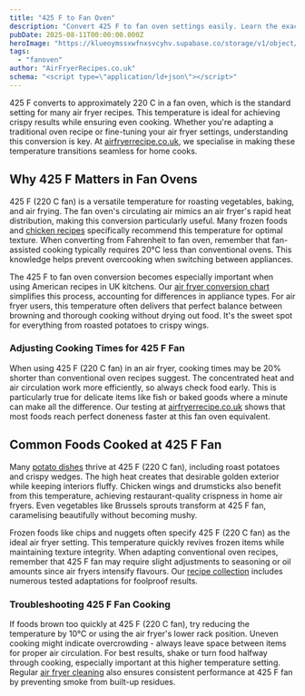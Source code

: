 ```yaml
---
title: "425 F to Fan Oven"
description: "Convert 425 F to fan oven settings easily. Learn the exact temperature and how it affects air fryer cooking for perfect results every time."
pubDate: 2025-08-11T00:00:00.000Z
heroImage: "https://klueoymssxwfnxsvcyhv.supabase.co/storage/v1/object/public/md/425-f-to-fan-oven-52c2afaa.png"
tags:
  - "fanoven"
author: "AirFryerRecipes.co.uk"
schema: "<script type=\"application/ld+json\"></script>"
---
```


<p>425 F converts to approximately 220 C in a fan oven, which is the standard setting for many air fryer recipes. This temperature is ideal for achieving crispy results while ensuring even cooking. Whether you're adapting a traditional oven recipe or fine-tuning your air fryer settings, understanding this conversion is key. At <a href=https://www.airfryerrecipe.co.uk>airfryerrecipe.co.uk</a>, we specialise in making these temperature transitions seamless for home cooks.</p>

<h2>Why 425 F Matters in Fan Ovens</h2>
<p>425 F (220 C fan) is a versatile temperature for roasting vegetables, baking, and air frying. The fan oven's circulating air mimics an air fryer's rapid heat distribution, making this conversion particularly useful. Many frozen foods and <a href=https://www.airfryerrecipe.co.uk/recipe-category/chicken>chicken recipes</a> specifically recommend this temperature for optimal texture. When converting from Fahrenheit to fan oven, remember that fan-assisted cooking typically requires 20°C less than conventional ovens. This knowledge helps prevent overcooking when switching between appliances.</p>

<p>The 425 F to fan oven conversion becomes especially important when using American recipes in UK kitchens. Our <a href=https://www.airfryerrecipe.co.uk/air-fryer-conversion-chart>air fryer conversion chart</a> simplifies this process, accounting for differences in appliance types. For air fryer users, this temperature often delivers that perfect balance between browning and thorough cooking without drying out food. It's the sweet spot for everything from roasted potatoes to crispy wings.</p>

<h3>Adjusting Cooking Times for 425 F Fan</h3>
<p>When using 425 F (220 C fan) in an air fryer, cooking times may be 20% shorter than conventional oven recipes suggest. The concentrated heat and air circulation work more efficiently, so always check food early. This is particularly true for delicate items like fish or baked goods where a minute can make all the difference. Our testing at <a href=https://www.airfryerrecipe.co.uk>airfryerrecipe.co.uk</a> shows that most foods reach perfect doneness faster at this fan oven equivalent.</p>

<h2>Common Foods Cooked at 425 F Fan</h2>
<p>Many <a href=https://www.airfryerrecipe.co.uk/recipe-category/potatoes>potato dishes</a> thrive at 425 F (220 C fan), including roast potatoes and crispy wedges. The high heat creates that desirable golden exterior while keeping interiors fluffy. Chicken wings and drumsticks also benefit from this temperature, achieving restaurant-quality crispness in home air fryers. Even vegetables like Brussels sprouts transform at 425 F fan, caramelising beautifully without becoming mushy.</p>

<p>Frozen foods like chips and nuggets often specify 425 F (220 C fan) as the ideal air fryer setting. This temperature quickly revives frozen items while maintaining texture integrity. When adapting conventional oven recipes, remember that 425 F fan may require slight adjustments to seasoning or oil amounts since air fryers intensify flavours. Our <a href=https://www.airfryerrecipe.co.uk/recipes>recipe collection</a> includes numerous tested adaptations for foolproof results.</p>

<h3>Troubleshooting 425 F Fan Cooking</h3>
<p>If foods brown too quickly at 425 F (220 C fan), try reducing the temperature by 10°C or using the air fryer's lower rack position. Uneven cooking might indicate overcrowding - always leave space between items for proper air circulation. For best results, shake or turn food halfway through cooking, especially important at this higher temperature setting. Regular <a href=https://www.airfryerrecipe.co.uk/air-fryer-cleaner>air fryer cleaning</a> also ensures consistent performance at 425 F fan by preventing smoke from built-up residues.</p>